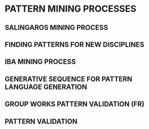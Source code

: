 # PATTERN MINING PROCESSES



## SALINGAROS MINING PROCESS

## FINDING PATTERNS FOR NEW DISCIPLINES 

## IBA MINING PROCESS

## GENERATIVE SEQUENCE FOR PATTERN LANGUAGE GENERATION

## GROUP WORKS PATTERN VALIDATION (FR)

## PATTERN VALIDATION
